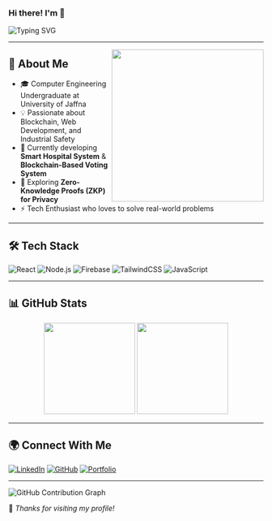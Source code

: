### Hi there! I'm <Your Name> 👋

![Typing SVG](https://readme-typing-svg.herokuapp.com?font=Fira+Code&weight=600&size=22&pause=1000&color=3498DB&center=true&vCenter=true&width=600&lines=Computer+Engineering+Undergraduate;Blockchain+Enthusiast+%7C+Web+Developer;Smart+Hospital+%7C+Voting+System+Developer;Passionate+about+Technology+%26+Innovation)

---

<img align="right" src="https://media.giphy.com/media/qgQUggAC3Pfv687qPC/giphy.gif" width="300" />

## 🚀 About Me

- 🎓 Computer Engineering Undergraduate at University of Jaffna
- 💡 Passionate about Blockchain, Web Development, and Industrial Safety
- 🔭 Currently developing **Smart Hospital System** & **Blockchain-Based Voting System**
- 🌱 Exploring **Zero-Knowledge Proofs (ZKP) for Privacy**
- ⚡ Tech Enthusiast who loves to solve real-world problems

---

## 🛠️ Tech Stack

![React](https://img.shields.io/badge/-React-61DAFB?logo=react&logoColor=white&style=flat-square)
![Node.js](https://img.shields.io/badge/-Node.js-339933?logo=node.js&logoColor=white&style=flat-square)
![Firebase](https://img.shields.io/badge/-Firebase-FFCA28?logo=firebase&logoColor=white&style=flat-square)
![TailwindCSS](https://img.shields.io/badge/-TailwindCSS-06B6D4?logo=tailwind-css&logoColor=white&style=flat-square)
![JavaScript](https://img.shields.io/badge/-JavaScript-F7DF1E?logo=javascript&logoColor=black&style=flat-square)

---

## 📊 GitHub Stats

<p align="center">
  <img src="https://github-readme-stats.vercel.app/api?username=your-github-username&show_icons=true&theme=tokyonight" height="180px" />
  <img src="https://github-readme-streak-stats.herokuapp.com/?user=your-github-username&theme=tokyonight" height="180px" />
</p>

---

## 🌍 Connect With Me

[![LinkedIn](https://img.shields.io/badge/-LinkedIn-blue?logo=linkedin&logoColor=white&style=flat-square)](https://linkedin.com/in/your-profile)
[![GitHub](https://img.shields.io/badge/-GitHub-181717?logo=github&logoColor=white&style=flat-square)](https://github.com/your-github-username)
[![Portfolio](https://img.shields.io/badge/-Portfolio-FF5722?logo=google-chrome&logoColor=white&style=flat-square)](https://your-portfolio.com)

---

![GitHub Contribution Graph](https://github-readme-activity-graph.vercel.app/graph?username=your-github-username&theme=react-dark)

🌟 _Thanks for visiting my profile!_

